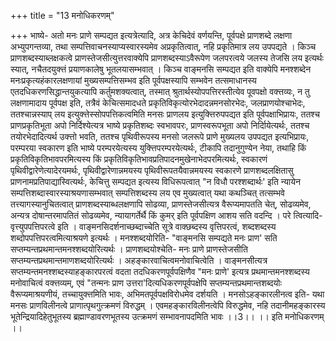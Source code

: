 +++
title = "13 मनोधिकरणम्"

+++
भाष्ये- अतो मनः प्राणे सम्पद्यत इत्यत्रेत्यादि, अत्र केचिदेवं वर्णयन्ति, पूर्वपक्षे प्राणशब्दे लक्षणा अभ्युपगन्तव्या, तथा सम्पत्तिवाचनस्याप्यस्वारस्यमेव अप्रकृतित्वात्, नहि प्रकृतिमात्र लय उपपद्यते । किञ्च प्राणशब्दस्याब्लक्षकत्वे प्राणस्तेजसीत्युत्तरवाक्येपि प्राणशब्दस्याऽवैरूपेण जलपरत्वये जलस्य तेजसि लय इत्यर्थः स्यात्, नचैतदयुक्त्तं प्रयाणकालेषु भूतलयासम्भवात् । किञ्च वाङ्मनसि सम्पद्यत इति वाक्येपि मनश्शब्देन मनःप्रकृत्यहंकारलक्षणायां मुख्यसम्पत्तिसम्भव इति पूर्वपक्षस्यापि सम्भवेन तत्समाधानस्य एतदधिकरणसिद्धान्तयुकत्यापि कर्तुमशक्यत्वात्, तस्मात् श्रुतार्थस्योपपत्तिरस्तीत्येव पूवपक्षो वक्त्तव्यः, न तु लक्षणामादाय पूर्वपक्ष इति, तत्रैवं केचित्समादधते प्रकृतिविकृत्योरभेदादन्नमनसोरभेदः, जलप्राणयोश्चाभेदः, ततश्चान्नस्याप् लय इत्युक्त्तेस्सोपपत्तिकत्वमिति मनसः प्राणलय इत्युक्त्तिरुपपद्यत इति पूर्वपक्षाभिप्रायः, ततश्च प्राणप्रकृतिभूता अपो निर्दिश्येत्यत्र भाष्ये प्रकृतिशब्दः स्वभावपरः, प्राणस्वरूपभूता अपो निर्दिायेत्यर्थः, ततश्च तयोरभेदादित्यर्थ उक्त्तो भवति, ततश्च पृथिवीरूपस्य मनसो जलरूपे प्राणे मुख्यलय उपपद्यत इत्यभिप्रायः, परम्परया स्वकारण इति भाष्ये परम्परयेत्यस्य युक्त्तिपरम्परयेत्यर्थः, टीकापि तदानुगुण्येन नेया, तथाहि किं प्रकृतिविकृतिभावपरमित्यस्य किं प्रकृतिविकृतिभावप्रतिपादनमुखेनाभेदपरमित्यर्थः, स्वकारणं पृथिवीद्वारेणेत्यादेरयमर्थः, पृथिवीद्वारेणान्नमयस्य पृथिवीरूपतयैवान्नमयस्य स्वकारणे प्राणशब्दलक्षितासु प्राणनामप्रतिपाद्यास्वित्यर्थः, केचित्तु सम्पद्यत इत्यस्य विधिरूपत्वात् "न विधौ परश्शब्दार्थः' इति न्यायेन सम्पत्तिशब्दास्वारस्याश्रयणासम्भवात् सम्पत्तिशब्दस्य लय एव मुख्यत्वात् यथा कथञ्चित् तत्सम्भवे तत्त्यागस्यानुचितत्वात् प्राणशब्दस्याब्धलक्षणापि सोढव्या, प्राणस्तेजसीत्यत्र वैरूप्यमापतति चेत्, सोढव्यमेव, अन्यत्र दोषान्तरमापतितं सोढव्यमेव, न्यायागर्तेर्थै किं कुमर् इति पूर्वपक्षिण आशय सति वदन्दि । परे त्वित्यादि- वृत्त्युपपत्तिपरत्वे इति । वाङ्मनसिदर्शनाच्छब्दाच्चेति सूत्रे वाक्छब्दस्य वृत्तिपरत्वं, शब्दशब्दस्य शब्दोपपत्तिपरत्वमित्याश्रयणे इत्यर्थः । मनश्शब्दयोरिति- "वाङ्मनसि सम्पद्यते मनः प्राण' सति सप्तम्यन्तप्रथमान्तमनश्शब्दयोरित्यर्थः । प्राणशब्दयोश्चेति- मनः प्राणे प्राणस्तेजसीति सप्तम्यन्तप्रथमान्तमाणशब्दयोरित्यर्थः । अहङ्कारवाचित्वमनोवाचित्वेति । वाङ्मनसीत्यत्र सप्तम्यन्तमनश्शब्दस्याहङ्कारपरत्वं वदता तदधिकरणपूर्वपक्षिणैव "मनः प्राणे' इत्यत्र प्रथमान्तमनश्शब्दस्य मनोवाचित्वं वक्त्तव्यम्, एवं "तन्मनः प्राण उत्तरा'दित्यधिकरणपूर्वपक्षेपि सप्तम्यन्तप्रथमान्तशब्दयोः वैरूप्यमाश्रयणीयं, तच्चायुक्त्तमिति भावः, अभिमतपूर्वपक्षविरोधमेव दर्शयति । मनसोऽहङ्कारलीनत्व इति- यथा मनसः प्राणविलीनत्वे प्राणात्पृथगुत्क्रमणं विरुद्धम् । एवमहङ्कारविलीनत्वेपि विरुद्धमेव, नहि तदानीमहङ्कारस्य भूतेन्द्रियादिहेतुभूतस्य ब्रह्माण्डावरणभूतस्य उत्क्रमणं सम्भावनापदमिति भावः ।।3।। ।। इति मनोधिकरणम् ।।